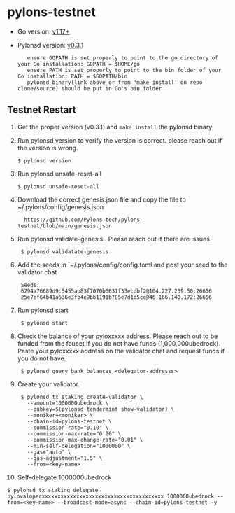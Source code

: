 # pylons-testnet

- Go version: [v1.17+](https://golang.org/dl/)
- Pylonsd version: [v0.3.1](https://github.com/Pylons-tech/pylons/releases/tag/v0.3.1)

         ensure GOPATH is set properly to point to the go directory of your Go installation: GOPATH = $HOME/go
         ensure PATH is set properly to point to the bin folder of your Go installation: PATH = $GOPATH/bin
         pylonsd binary(link above or from 'make install' on repo clone/source) should be put in Go's bin folder

## Testnet Restart

1. Get the proper version (v0.3.1) and `make install` the pylonsd binary

 

2. Run pylonsd version to verify the version is correct.  please reach out if the version is wrong.

   ```shell
   $ pylonsd version
   ``` 

3. Run pylonsd unsafe-reset-all

   ```shell
   $ pylonsd unsafe-reset-all
   ```

4. Download the correct genesis.json file  and copy the file to ~/.pylons/config/genesis.json

   ```shell
     https://github.com/Pylons-tech/pylons-testnet/blob/main/genesis.json
   ```

5. Run pylonsd validate-genesis .  Please reach out if there are issues

   ```shell
    $ pylonsd validatate-genesis

   ```
   
6. Add the seeds in `~/.pylons/config/config.toml and post your seed to the validator chat

   ```shell
    Seeds: 
    6294a76689d9c5455ab83f7070b6631f33ecdbf2@104.227.239.50:26656 
    25e7ef64b41a636e3fb4e9bb1191b785e7d1d5cc@46.166.140.172:26656

   ```

7. Run pylonsd start

   ```shell
    $ pylonsd start

   ```

8. Check the balance of your pyloxxxxx address. Please reach out to be funded from the faucet if you do not have funds (1,000,000ubedrock). Paste your pyloxxxxx address on the validator chat and request funds if you do not have.

   ```shell
    $ pylonsd query bank balances <delegator-addresss>

   ```
   
9. Create your validator.

   ```shell
    $ pylonsd tx staking create-validator \
      --amount=1000000ubedrock \
      --pubkey=$(pylonsd tendermint show-validator) \
      --moniker=<moniker> \
      --chain-id=pylons-testnet \
      --commission-rate="0.10" \
      --commission-max-rate="0.20" \
      --commission-max-change-rate="0.01" \
      --min-self-delegation="1000000" \
      --gas="auto" \
      --gas-adjustment="1.5" \
      --from=<key-name>

   ```
10. Self-delegate 1000000ubedrock 

   ```shell
   $ pylonsd tx staking delegate pylovaloperxxxxxxxxxxxxxxxxxxxxxxxxxxxxxxxxxxxxxxx 1000000ubedrock --from=<key-name> --broadcast-mode=async --chain-id=pylons-testnet -y
   ```
 
